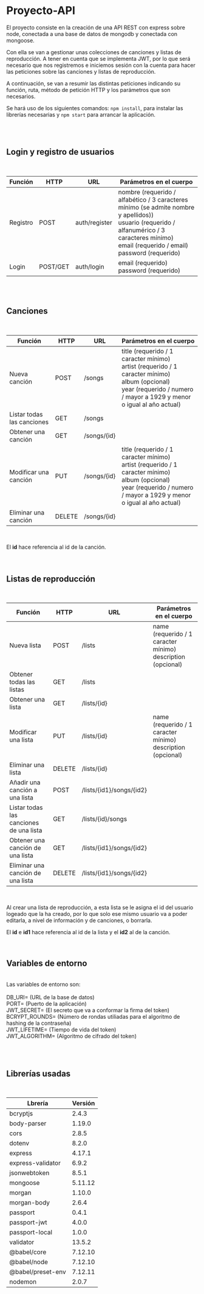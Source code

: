 # Proyecto-API

El proyecto consiste en la creación de una API REST con express sobre node, conectada a una base de datos de mongodb y conectada con mongoose. 

Con ella se van a gestionar unas colecciones de canciones y listas de reproducción. A tener en cuenta que se implementa JWT, por lo que será necesario que nos registremos e iniciemos sesión con la cuenta para hacer las peticiones sobre las canciones y listas de reproducción. 

A continuación, se van a resumir las distintas peticiones indicando su función, ruta, método de petición HTTP y los parámetros que son necesarios.

Se hará uso de los siguientes comandos: ```npm install```, para instalar las librerías necesarias y ``` npm start ``` para arrancar la aplicación.

<br/><br/>
## Login y registro de usuarios
<br/>

| Función  | HTTP     | URL           | Parámetros en el cuerpo                    |
|----------|----------|---------------|-------------------------------|
| Registro | POST     | auth/register | nombre (requerido / alfabético / 3 caracteres mínimo (se admite nombre y apellidos))<br/>usuario (requerido / alfanumérico / 3 caracteres mínimo)<br/> email (requerido / email)<br/> password (requerido) |
| Login    | POST/GET | auth/login    | email (requerido)<br/> password (requerido)           |

<br/><br/>
## Canciones
<br/>

| Función                    | HTTP   | URL         | Parámetros en el cuerpo |
|----------------------------|--------|-------------|------------|
| Nueva canción              | POST   | /songs      |  title (requerido / 1 caracter mínimo)<br/>artist (requerido / 1 caracter mínimo)<br/> album (opcional)<br/> year (requerido / numero / mayor a 1929 y menor o igual al año actual)          |
| Listar todas las canciones | GET    | /songs      |            |
| Obtener una canción        | GET    | /songs/{id} |            |
| Modificar una canción      | PUT    | /songs/{id} |title (requerido / 1 caracter mínimo)<br/>artist (requerido / 1 caracter mínimo)<br/> album (opcional)<br/> year (requerido / numero / mayor a 1929 y menor o igual al año actual)            |
| Eliminar una canción       | DELETE | /songs/{id} |            |

<br/>

El **id** hace referencia al id de la canción.
<br/><br/><br/>

## Listas de reproducción
<br/>

| Función                  | HTTP   | URL         | Parámetros en el cuerpo |
|--------------------------|--------|-------------|------------|
| Nueva lista              | POST   | /lists      | name (requerido / 1 caracter mínimo)<br/> description (opcional)            |
| Obtener todas las listas | GET    | /lists      |            |
| Obtener una lista        | GET    | /lists/{id} |            |
| Modificar una lista      | PUT    | /lists/{id} | name (requerido / 1 caracter mínimo)<br/> description (opcional)             |
| Eliminar una lista       | DELETE | /lists/{id} |            |
| Añadir una canción a una lista          | POST   | /lists/{id1}/songs/{id2} |            |
| Listar todas las canciones de una lista | GET    | /lists/{id}/songs        |            |
| Obtener una canción de una lista        | GET    | /lists/{id1}/songs/{id2} |            |
| Eliminar una canción de una lista       | DELETE | /lists/{id1}/songs/{id2} |            |

<br/>

Al crear una lista de reproducción, a esta lista se le asigna el id del usuario logeado que la ha creado, por lo que solo ese mismo usuario va a poder editarla, a nivel de información y de canciones, o borrarla. 

El **id** e **id1** hace referencia al id de la lista y el **id2** al de la canción.

<br/>

## Variables de entorno
<br/>
Las variables de entorno son:  
<br/><br/>
DB_URI= (URL de la base de datos)
<br/>
PORT= (Puerto de la aplicación)  
<br/>
JWT_SECRET= (El secreto que va a conformar la firma del token)
<br/>
BCRYPT_ROUNDS= (Número de rondas utiliadas para el algoritmo de hashing de la contraseña)  
<br/>
JWT_LIFETIME= (Tiempo de vida del token)
<br/>
JWT_ALGORITHM= (Algoritmo de cifrado del token)  

<br/><br/>
## Librerías usadas

<br/>

| Lbrería                  | Versión   |
|--------------------------|--------|
| bcryptjs               | 2.4.3   |
| body-parser               | 1.19.0   |
| cors               | 2.8.5   |
| dotenv               | 8.2.0   |
| express               | 4.17.1   |
| express-validator               | 6.9.2   |
| jsonwebtoken               | 8.5.1   |
| mongoose               | 5.11.12   |
| morgan               | 1.10.0   |
| morgan-body               | 2.6.4   |
| passport               | 0.4.1   |
| passport-jwt               | 4.0.0   |
| passport-local               | 1.0.0   |
| validator               | 13.5.2   |
| @babel/core               | 7.12.10   |
| @babel/node               | 7.12.10   |
| @babel/preset-env               | 7.12.11   |
| nodemon               | 2.0.7   |